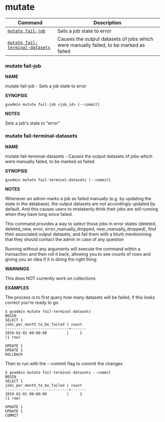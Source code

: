 # mutate

Command | Description
------- | -----------
[`mutate fail-job`](#mutate-fail-job) | Sets a job state to error
[`mutate fail-terminal-datasets`](#mutate-fail-terminal-datasets) | Causes the output datasets of jobs which were manually failed, to be marked as failed

### mutate fail-job

**NAME**

mutate fail-job -  Sets a job state to error

**SYNOPSIS**

`gxadmin mutate fail-job <job_id> [--commit]`

**NOTES**

Sets a job's state to "error"


### mutate fail-terminal-datasets

**NAME**

mutate fail-terminal-datasets -  Causes the output datasets of jobs which were manually failed, to be marked as failed

**SYNOPSIS**

`gxadmin mutate fail-terminal-datasets [--commit]`

**NOTES**

Whenever an admin marks a job as failed manually (e.g. by updating the
state in the database), the output datasets are not accordingly updated
by default. And this causes users to mistakenly think their jobs are
still running when they have long since failed.

This command provides a way to select those jobs in error states
(deleted, deleted_new, error, error_manually_dropped,
new_manually_dropped), find their associated output datasets, and fail
them with a blurb mentionining that they should contact the admin in
case of any question

Running without any arguments will execute the command within a
transaction and then roll it back, allowing you to see counts of rows
and giving you an idea if it is doing the right thing.

**WARNINGS**

This does NOT currently work on collections

**EXAMPLES**

The process is to first query how many datasets will be failed, if this looks correct you're ready to go.

    $ gxadmin mutate fail-terminal-datasets
    BEGIN
    SELECT 1
    jobs_per_month_to_be_failed | count
    -----------------------------+-------
    2019-02-01 00:00:00         |     1
    (1 row)

    UPDATE 1
    UPDATE 1
    ROLLBACK

Then to run with the --commit flag to commit the changes

    $ gxadmin mutate fail-terminal-datasets --commit
    BEGIN
    SELECT 1
    jobs_per_month_to_be_failed | count
    -----------------------------+-------
    2019-02-01 00:00:00         |     1
    (1 row)

    UPDATE 1
    UPDATE 1
    COMMIT

